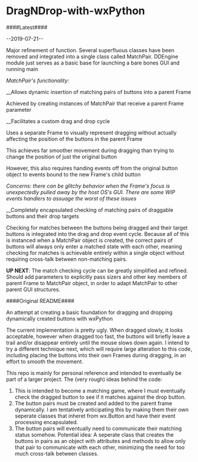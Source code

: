 # DragNDrop-with-wxPython
####Latest####

--2019-07-21--

Major refinement of function.
Several superfluous classes have been removed and integrated into a single class called MatchPair. DDEngine module just serves as a basic base for launching a bare bones GUI and running main

*MatchPair's functionality:*

__Allows dynamic insertion of matching pairs of buttons into a parent Frame

  Achieved by creating instances of MatchPair that receive a parent Frame parameter
  
__Facilitates a custom drag and drop cycle

  Uses a separate Frame to visually represent dragging without actually affecting the position of the buttons in the parent Frame
  
  This achieves far smoother movement during dragging than trying to change the position of just the original button
  
  However, this also requires handing events off from the original button object to events bound to the new Frame's child button
  
  *Concerns: there can be glitchy behavior when the Frame's focus is unexpectedly pulled away by the host OS's GUI. There are some WIP events handlers to assuage the worst of these issues*
  
__Completely encapsulated checking of matching pairs of draggable buttons and their drop targets

  Checking for matches between the buttons being dragged and their target buttons is integrated into the drag and drop event cycle. Because all of this is instanced when a MatchPair object is created, the correct pairs of buttons will always only enter a matched state with each other, meaning checking for matches is achievable entirely within a single object without requiring cross-talk between non-matching pairs.
  
__UP NEXT__: The match checking cycle can be greatly simplified and refined. Should add parameters to explicitly pass sizers and other key members of parent Frame to MatchPair object, in order to adapt MatchPair to other parent GUI structures.

####Original README####

An attempt at creating a basic foundation for dragging and dropping dynamically created buttons with wxPython

The current implementation is pretty ugly. When dragged slowly, it looks acceptable, however when dragged too fast, the buttons will briefly leave a trail and/or disappear entirely until the mouse slows down again. I intend to try a different technique next, which will require large alteration to this code, including placing the buttons into their own Frames during dragging, in an effort to smooth the movement.

This repo is mainly for personal reference and intended to eventually be part of a larger project. The (very rough) ideas behind the code:

1) This is intended to become a matching game, where I must eventually check the dragged button to see if it matches against the drop button.
2) The button pairs must be created and added to the parent frame dynamically. I am tentatively anticipating this by making them their own seperate classes that inheret from wx.Button and have their event processing encapsulated.
3) The button pairs will eventually need to communicate their matching status somehow. Potential idea: A seperate class that creates the buttons in pairs as an object with attributes and methods to allow only that pair to communicate with each other, minimizing the need for  too much cross-talk between classes.
